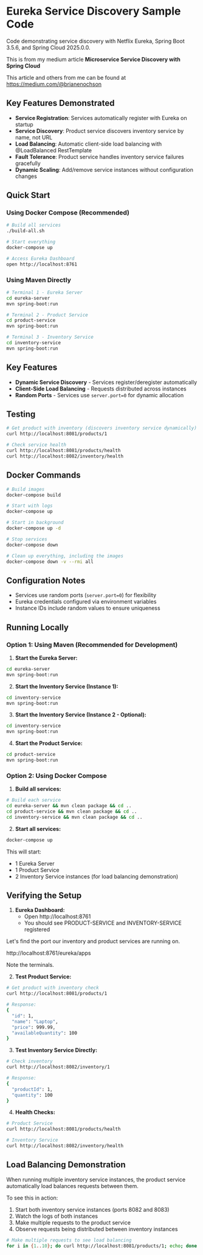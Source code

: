 # Eureka Service Discovery Sample Code

Code demonstrating service discovery with Netflix Eureka, Spring Boot 3.5.6, and Spring Cloud 2025.0.0.

This is from my medium article **Microservice Service Discovery with Spring Cloud**

This article and others from me can be found at https://medium.com/@brianenochson

## Key Features Demonstrated

- **Service Registration**: Services automatically register with Eureka on startup
- **Service Discovery**: Product service discovers inventory service by name, not URL
- **Load Balancing**: Automatic client-side load balancing with @LoadBalanced RestTemplate
- **Fault Tolerance**: Product service handles inventory service failures gracefully
- **Dynamic Scaling**: Add/remove service instances without configuration changes

## Quick Start

### Using Docker Compose (Recommended)

```bash
# Build all services
./build-all.sh

# Start everything
docker-compose up

# Access Eureka Dashboard
open http://localhost:8761
```

### Using Maven Directly

```bash
# Terminal 1 - Eureka Server
cd eureka-server
mvn spring-boot:run

# Terminal 2 - Product Service  
cd product-service
mvn spring-boot:run

# Terminal 3 - Inventory Service
cd inventory-service
mvn spring-boot:run
```
## Key Features

- **Dynamic Service Discovery** - Services register/deregister automatically
- **Client-Side Load Balancing** - Requests distributed across instances
- **Random Ports** - Services use `server.port=0` for dynamic allocation

## Testing

```bash
# Get product with inventory (discovers inventory service dynamically)
curl http://localhost:8081/products/1

# Check service health
curl http://localhost:8081/products/health
curl http://localhost:8082/inventory/health
```

## Docker Commands

```bash
# Build images
docker-compose build

# Start with logs
docker-compose up

# Start in background
docker-compose up -d

# Stop services
docker-compose down

# Clean up everything, including the images
docker-compose down -v --rmi all
```

## Configuration Notes

- Services use random ports (`server.port=0`) for flexibility
- Eureka credentials configured via environment variables
- Instance IDs include random values to ensure uniqueness

## Running Locally

### Option 1: Using Maven (Recommended for Development)

1. **Start the Eureka Server:**
```bash
cd eureka-server
mvn spring-boot:run
```

2. **Start the Inventory Service (Instance 1):**
```bash
cd inventory-service
mvn spring-boot:run
```

3. **Start the Inventory Service (Instance 2 - Optional):**
```bash
cd inventory-service
mvn spring-boot:run
```

4. **Start the Product Service:**
```bash
cd product-service
mvn spring-boot:run
```

### Option 2: Using Docker Compose

1. **Build all services:**
```bash
# Build each service
cd eureka-server && mvn clean package && cd ..
cd product-service && mvn clean package && cd ..
cd inventory-service && mvn clean package && cd ..
```

2. **Start all services:**
```bash
docker-compose up
```

This will start:
- 1 Eureka Server
- 1 Product Service
- 2 Inventory Service instances (for load balancing demonstration)

## Verifying the Setup

1. **Eureka Dashboard:**
   - Open http://localhost:8761
   - You should see PRODUCT-SERVICE and INVENTORY-SERVICE registered

Let's find the port our inventory and product services are running on.

http://localhost:8761/eureka/apps

Note the terminals.

2. **Test Product Service:**
```bash
# Get product with inventory check
curl http://localhost:8081/products/1

# Response:
{
  "id": 1,
  "name": "Laptop",
  "price": 999.99,
  "availableQuantity": 100
}
```

3. **Test Inventory Service Directly:**

```bash
# Check inventory
curl http://localhost:8082/inventory/1

# Response:
{
  "productId": 1,
  "quantity": 100
}
```

4. **Health Checks:**
```bash
# Product Service
curl http://localhost:8081/products/health

# Inventory Service
curl http://localhost:8082/inventory/health
```

## Load Balancing Demonstration

When running multiple inventory service instances, the product service automatically load balances requests between them.

To see this in action:
1. Start both inventory service instances (ports 8082 and 8083)
2. Watch the logs of both instances
3. Make multiple requests to the product service
4. Observe requests being distributed between inventory instances

```bash
# Make multiple requests to see load balancing
for i in {1..10}; do curl http://localhost:8081/products/1; echo; done
```
